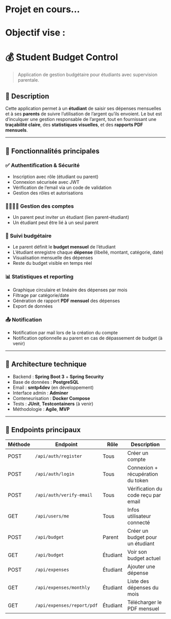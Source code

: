 # Projet en cours...

# Objectif vise : 

# 💰 Student Budget Control

> Application de gestion budgétaire pour étudiants avec supervision parentale.

## 🧠 Description

Cette application permet à un **étudiant** de saisir ses dépenses mensuelles et à ses **parents** de suivre l’utilisation de l’argent qu’ils envoient. Le but est d’inculquer une gestion responsable de l’argent, tout en fournissant une **traçabilité claire**, des **statistiques visuelles**, et des **rapports PDF mensuels**.

---

## 🚀 Fonctionnalités principales

### ✅ Authentification & Sécurité
- Inscription avec rôle (étudiant ou parent)
- Connexion sécurisée avec JWT
- Vérification de l’email via un code de validation
- Gestion des rôles et autorisations

### 👨‍👩‍👦‍👦 Gestion des comptes
- Un parent peut inviter un étudiant (lien parent-étudiant)
- Un étudiant peut être lié à un seul parent

### 💸 Suivi budgétaire
- Le parent définit le **budget mensuel** de l’étudiant
- L’étudiant enregistre chaque **dépense** (libellé, montant, catégorie, date)
- Visualisation mensuelle des dépenses
- Reste du budget visible en temps réel

### 📊 Statistiques et reporting
- Graphique circulaire et linéaire des dépenses par mois
- Filtrage par catégorie/date
- Génération de rapport **PDF mensuel** des dépenses
- Export de données

### 📤 Notification
- Notification par mail lors de la création du compte
- Notification optionnelle au parent en cas de dépassement de budget (à venir)

---

## 🧱 Architecture technique

- Backend : **Spring Boot 3** + **Spring Security**
- Base de données : **PostgreSQL**
- Email : **smtp4dev** (en développement)
- Interface admin : **Adminer**
- Conteneurisation : **Docker Compose**
- Tests : **JUnit**, **Testcontainers** (à venir)
- Méthodologie : **Agile**, **MVP**

---

## 🧪 Endpoints principaux

| Méthode | Endpoint                      | Rôle     | Description                          |
|---------|-------------------------------|----------|--------------------------------------|
| POST    | `/api/auth/register`          | Tous     | Créer un compte                      |
| POST    | `/api/auth/login`             | Tous     | Connexion + récupération du token    |
| POST    | `/api/auth/verify-email`      | Tous     | Vérification du code reçu par email  |
| GET     | `/api/users/me`               | Tous     | Infos utilisateur connecté           |
| POST    | `/api/budget`                 | Parent   | Créer un budget pour un étudiant     |
| GET     | `/api/budget`                 | Étudiant | Voir son budget actuel               |
| POST    | `/api/expenses`               | Étudiant | Ajouter une dépense                  |
| GET     | `/api/expenses/monthly`       | Étudiant | Liste des dépenses du mois           |
| GET     | `/api/expenses/report/pdf`    | Étudiant | Télécharger le PDF mensuel           |

